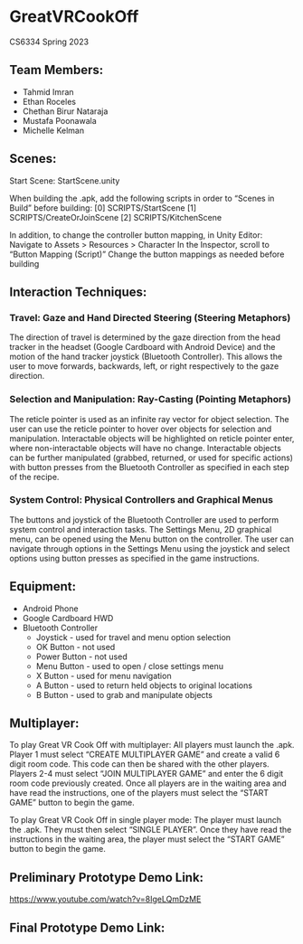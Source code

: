 # GreatVRCookOff
CS6334 Spring 2023

## Team Members:
- Tahmid Imran
- Ethan Roceles
- Chethan Birur Nataraja
- Mustafa Poonawala
- Michelle Kelman

## Scenes: 
Start Scene: StartScene.unity

When building the .apk, add the following scripts in order to “Scenes in Build” before building:
[0] SCRIPTS/StartScene
[1] SCRIPTS/CreateOrJoinScene
[2] SCRIPTS/KitchenScene

In addition, to change the controller button mapping, in Unity Editor:
Navigate to Assets > Resources > Character
In the Inspector, scroll to “Button Mapping (Script)”
Change the button mappings as needed before building

## Interaction Techniques:
### Travel: Gaze and Hand Directed Steering (Steering Metaphors)
The direction of travel is determined by the gaze direction from the head tracker in the headset (Google Cardboard with Android Device) and the motion of the hand tracker joystick (Bluetooth Controller). This allows the user to move forwards, backwards, left, or right respectively to the gaze direction.
### Selection and Manipulation: Ray-Casting (Pointing Metaphors)
The reticle pointer is used as an infinite ray vector for object selection. The user can use the reticle pointer to hover over objects for selection and manipulation. Interactable objects will be highlighted on reticle pointer enter, where non-interactable objects will have no change. Interactable objects can be further manipulated (grabbed, returned, or used for specific actions) with button presses from the Bluetooth Controller as specified in each step of the recipe.
### System Control: Physical Controllers and Graphical Menus
The buttons and joystick of the Bluetooth Controller are used to perform system control and interaction tasks. The Settings Menu, 2D graphical menu, can be opened using the Menu button on the controller. The user can navigate through options in the Settings Menu using the joystick and select options using button presses as specified in the game instructions.

## Equipment:
- Android Phone
- Google Cardboard HWD
- Bluetooth Controller
  - Joystick - used for travel and menu option selection
  - OK Button - not used
  - Power Button - not used
  - Menu Button - used to open / close settings menu
  - X Button - used for menu navigation
  - A Button - used to return held objects to original locations
  - B Button - used to grab and manipulate objects

## Multiplayer: 
To play Great VR Cook Off with multiplayer:
All players must launch the .apk.
Player 1 must select “CREATE MULTIPLAYER GAME” and create a valid 6 digit room code. This code can then be shared with the other players.
Players 2-4 must select “JOIN MULTIPLAYER GAME” and enter the 6 digit room code previously created.
Once all players are in the waiting area and have read the instructions, one of the players must select the “START GAME” button to begin the game.

To play Great VR Cook Off in single player mode:
The player must launch the .apk.
They must then select “SINGLE PLAYER”.
Once they have read the instructions in the waiting area, the player must select the “START GAME” button to begin the game.

## Preliminary Prototype Demo Link:
https://www.youtube.com/watch?v=8IgeLQmDzME 

## Final Prototype Demo Link:
